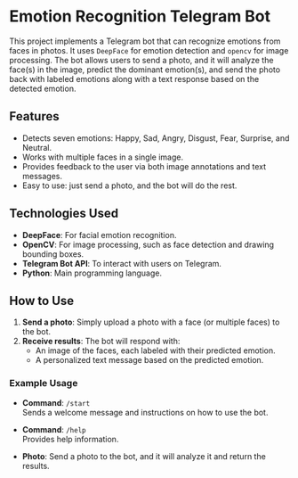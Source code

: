 # Emotion Recognition Telegram Bot

This project implements a Telegram bot that can recognize emotions from faces in photos. It uses `DeepFace` for emotion detection and `opencv` for image processing. The bot allows users to send a photo, and it will analyze the face(s) in the image, predict the dominant emotion(s), and send the photo back with labeled emotions along with a text response based on the detected emotion.

## Features

- Detects seven emotions: Happy, Sad, Angry, Disgust, Fear, Surprise, and Neutral.
- Works with multiple faces in a single image.
- Provides feedback to the user via both image annotations and text messages.
- Easy to use: just send a photo, and the bot will do the rest.

## Technologies Used

- **DeepFace**: For facial emotion recognition.
- **OpenCV**: For image processing, such as face detection and drawing bounding boxes.
- **Telegram Bot API**: To interact with users on Telegram.
- **Python**: Main programming language.

## How to Use

1. **Send a photo**: Simply upload a photo with a face (or multiple faces) to the bot.
2. **Receive results**: The bot will respond with:
   - An image of the faces, each labeled with their predicted emotion.
   - A personalized text message based on the predicted emotion.

### Example Usage

- **Command**: `/start`  
  Sends a welcome message and instructions on how to use the bot.
  
- **Command**: `/help`  
  Provides help information.

- **Photo**: Send a photo to the bot, and it will analyze it and return the results.


